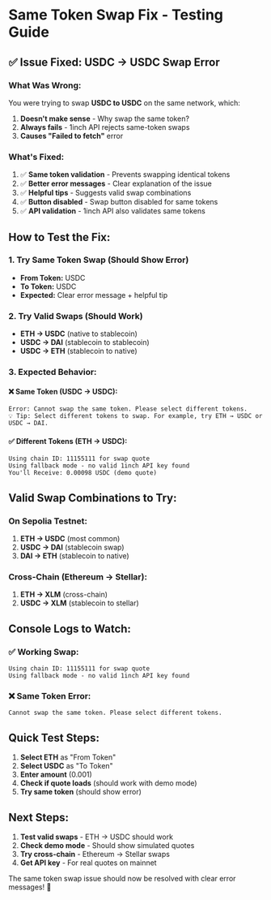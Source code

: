 # Same Token Swap Fix - Testing Guide

## ✅ **Issue Fixed: USDC → USDC Swap Error**

### **What Was Wrong:**
You were trying to swap **USDC to USDC** on the same network, which:
1. **Doesn't make sense** - Why swap the same token?
2. **Always fails** - 1inch API rejects same-token swaps
3. **Causes "Failed to fetch"** error

### **What's Fixed:**
1. ✅ **Same token validation** - Prevents swapping identical tokens
2. ✅ **Better error messages** - Clear explanation of the issue
3. ✅ **Helpful tips** - Suggests valid swap combinations
4. ✅ **Button disabled** - Swap button disabled for same tokens
5. ✅ **API validation** - 1inch API also validates same tokens

## **How to Test the Fix:**

### **1. Try Same Token Swap (Should Show Error)**
- **From Token:** USDC
- **To Token:** USDC
- **Expected:** Clear error message + helpful tip

### **2. Try Valid Swaps (Should Work)**
- **ETH → USDC** (native to stablecoin)
- **USDC → DAI** (stablecoin to stablecoin)
- **USDC → ETH** (stablecoin to native)

### **3. Expected Behavior:**

#### **❌ Same Token (USDC → USDC):**
```
Error: Cannot swap the same token. Please select different tokens.
💡 Tip: Select different tokens to swap. For example, try ETH → USDC or USDC → DAI.
```

#### **✅ Different Tokens (ETH → USDC):**
```
Using chain ID: 11155111 for swap quote
Using fallback mode - no valid 1inch API key found
You'll Receive: 0.00098 USDC (demo quote)
```

## **Valid Swap Combinations to Try:**

### **On Sepolia Testnet:**
1. **ETH → USDC** (most common)
2. **USDC → DAI** (stablecoin swap)
3. **DAI → ETH** (stablecoin to native)

### **Cross-Chain (Ethereum → Stellar):**
1. **ETH → XLM** (cross-chain)
2. **USDC → XLM** (stablecoin to stellar)

## **Console Logs to Watch:**

### **✅ Working Swap:**
```
Using chain ID: 11155111 for swap quote
Using fallback mode - no valid 1inch API key found
```

### **❌ Same Token Error:**
```
Cannot swap the same token. Please select different tokens.
```

## **Quick Test Steps:**

1. **Select ETH** as "From Token"
2. **Select USDC** as "To Token"
3. **Enter amount** (0.001)
4. **Check if quote loads** (should work with demo mode)
5. **Try same token** (should show error)

## **Next Steps:**

1. **Test valid swaps** - ETH → USDC should work
2. **Check demo mode** - Should show simulated quotes
3. **Try cross-chain** - Ethereum → Stellar swaps
4. **Get API key** - For real quotes on mainnet

The same token swap issue should now be resolved with clear error messages! 🚀 